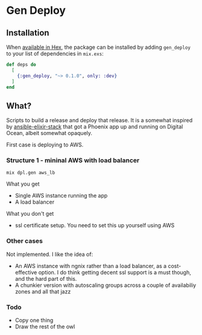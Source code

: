 # Gen Deploy


## Installation

When [available in Hex](https://hex.pm/docs/publish), the package can be installed
by adding `gen_deploy` to your list of dependencies in `mix.exs`:

```elixir
def deps do
  [
    {:gen_deploy, "~> 0.1.0", only: :dev}
  ]
end
```

## What?

Scripts to build a release and deploy that release. It is a somewhat inspired by [ansible-elixir-stack](https://github.com/HashNuke/ansible-elixir-stack) that got a Phoenix app up and running on Digital Ocean, albeit somewhat opaquely. 

First case is deploying to AWS.


### Structure 1 - mininal AWS with load balancer

```
mix dpl.gen aws_lb
```

What you get

* Single AWS instance running the app
* A load balancer

What you don't get

* ssl certificate setup. You need to set this up yourself using AWS 

### Other  cases

Not implemented. I like the idea of:

* An AWS instance with ngnix rather than a load balancer, as a cost-effective option. I do think getting decent ssl support is a must though, and the hard part of this.
* A chunkier version with autoscaling groups across a couple of availabiliy zones and all that jazz



### Todo 

- Copy one thing
- Draw the rest of the owl
